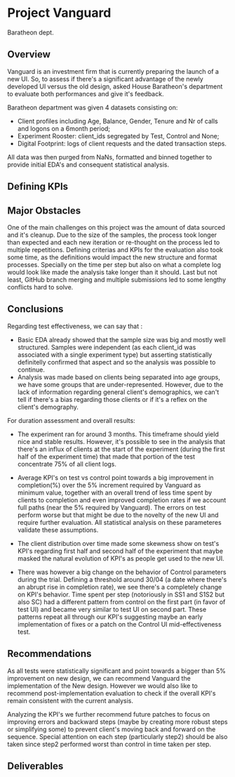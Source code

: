 # Project Vanguard

Baratheon dept.

## Overview

Vanguard is an investment firm that is currently preparing the launch of a new UI. So, to assess if there's a significant advantage of the newly developed UI versus the old design, asked House Baratheon's department to evaluate both performances and give it's feedback.

Baratheon department was given 4 datasets consisting on:
- Client profiles including Age, Balance, Gender, Tenure and Nr of calls and logons on a 6month period;
- Experiment Rooster: client_ids segregated by Test, Control and None;
- Digital Footprint: logs of client requests and the dated transaction steps.

All data was then purged from NaNs, formatted and binned together to provide initial EDA's and consequent statistical analysis.

## Defining KPIs

## Major Obstacles

One of the main challenges on this project was the amount of data sourced and it's cleanup. Due to the size of the samples, the process took longer than expected and each new iteration or re-thought on the process led to multiple repetitions.
Defining criterias and KPIs for the evaluation also took some time, as the definitions would impact the new structure and format processes. Specially on the time per step but also on what a complete log would look like made the analysis take longer than it should.
Last but not least, GitHub branch merging and multiple submissions led to some lengthy conflicts hard to solve.

## Conclusions

Regarding test effectiveness, we can say that :
- Basic EDA already showed that the sample size was big and mostly well structured. Samples were independent (as each client_id was associated with a single experiment type) but asserting statistically definitelly confirmed that aspect and so the analysis was possible to continue.
- Analysis was made based on clients being separated into age groups, we have some groups that are under-represented. However, due to the lack of information regarding general client's demographics, we can't tell if there's a bias regarding those clients or if it's a reflex on the client's demography. 

For duration assessment and overall results:
- The experiment ran for around 3 months. This timeframe should yield nice and stable results. However, it's possible to see in the analysis that there's an influx of clients at the start of the experiment (during the first half of the experiment time) that made that portion of the test concentrate 75% of all client logs.
- Average KPI's on test vs control point towards a big improvement in completion(%) over the 5% increment required by Vanguard as minimum value, together with an overall trend of less time spent by clients to completion and even improved completion rates if we account full paths (near the 5% required by Vanguard). The errors on test perform worse but that might be due to the novelty of the new UI and require further evaluation. All statistical analysis on these parameteres validate these assumptions.

- The client distribution over time made some skewness show on test's KPI's regarding first half and second half of the experiment that maybe masked the natural evolution of KPI's as people get used to the new UI.
- There was however a big change on the behavior of Control parameters during the trial. Defining a threshold around 30/04 (a date where there's an abrupt rise in completion rate), we see there's a completely change on KPI's behavior. Time spent per step (notoriously in SS1 and S1S2 but also SC) had a different pattern from control on the first part (in favor of test UI) and became very similar to test UI on second part. These patterns repeat all through our KPI's suggesting maybe an early implementation of fixes or a patch on the Control UI mid-effectiveness test.

## Recommendations

As all tests were statistically significant and point towards a bigger than 5% improvement on new design, we can recommend Vanguard the implementation of the New design.
However we would also like to recommend post-implementation evaluation to check if the overall KPI's remain consistent with the current analysis.

Analyzing the KPI's we further recommend future patches to focus on improving errors and backward steps (maybe by creating more robust steps or simplifying some) to prevent client's moving back and forward on the sequence. 
Special attention on each step (particularly step2) should be also taken since step2 performed worst than control in time taken per step.

## Deliverables